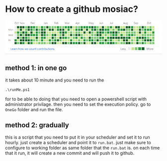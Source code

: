 # How to create a github mosiac?
![github mosaic](https://raw.githubusercontent.com/mhamri/GithubMosaicMaker/master/How/mosaic-example.png)

## method 1: in one go
it takes about 10 minute and you need to run the 
```
.\runMe.ps1
```
for to be able to doing that you need to open a powershell script with administrator privilage. 
then you need to set the execution policy. go to `OneGo` folder and run the file. 

## method 2: gradually
this is a script that you need to put it in your scheduler and set it to run hourly. 
just create a scheduler and point it to `run.bat`. just make sure to configure to working folder as same folder that the `run.bat` is.
on each time that it run, it will create a new commit and will push it to github.